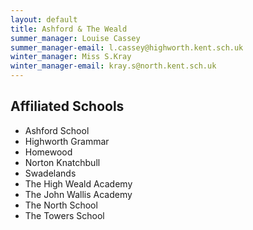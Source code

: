 ```yaml
---
layout: default
title: Ashford & The Weald
summer_manager: Louise Cassey
summer_manager-email: l.cassey@highworth.kent.sch.uk
winter_manager: Miss S.Kray
winter_manager-email: kray.s@north.kent.sch.uk
---
```


## Affiliated Schools

- Ashford School
- Highworth Grammar
- Homewood
- Norton Knatchbull
- Swadelands
- The High Weald Academy
- The John Wallis Academy
- The North School
- The Towers School